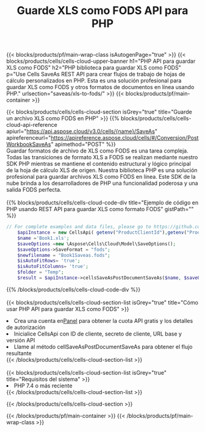 ﻿---
title:  Guarde XLS como FODS API para PHP
description:  API y SDK en la nube para Microsoft Excel y OpenOffice Calc. Convierta la hoja de cálculo a otro archivo de formato.
url: /sv/php/saveas/xls-to-fods/
---
{{< blocks/products/pf/main-wrap-class isAutogenPage="true" >}}
{{< blocks/products/cells/cells-cloud-upper-banner h1="PHP API para guardar XLS como FODS" h2="PHP biblioteca para guardar XLS como FODS" p="Use Cells SaveAs REST API para crear flujos de trabajo de hojas de cálculo personalizados en PHP. Esta es una solución profesional para guardar XLS como FODS y otros formatos de documentos en línea usando PHP." urlsection="saveas/xls-to-fods/" >}}
{{< blocks/products/pf/main-container >}}

{{< blocks/products/cells/cells-cloud-section isGrey="true" title="Guarde un archivo XLS como FODS en PHP" >}}
{{% blocks/products/cells/cells-cloud-api-reference apiurl="https://api.aspose.cloud/v3.0/cells/{name}/SaveAs" apireferenceurl="https://apireference.aspose.cloud/cells/#/Conversion/PostWorkbookSaveAs" apimethod="POST" %}}
<br/>
Guardar formatos de archivo de XLS como FODS es una tarea compleja. Todas las transiciones de formato XLS a FODS se realizan mediante nuestro SDK PHP mientras se mantiene el contenido estructural y lógico principal de la hoja de cálculo XLS de origen. Nuestra biblioteca PHP es una solución profesional para guardar archivos XLS como FODS en línea. Este SDK de la nube brinda a los desarrolladores de PHP una funcionalidad poderosa y una salida FODS perfecta.
<br/>
<br/>
{{% blocks/products/cells/cells-cloud-code-div title="Ejemplo de código en PHP usando REST API para guardar XLS como formato FODS" gistPath="" %}}
  
```php
// For complete examples and data files, please go to https://github.com/aspose-cells-cloud/aspose-cells-cloud-php/
    $apiInstance = new CellsApi( getenv("ProductClientId"),getenv("ProductClientSecret") );
    $name ='Book1.xls';
    $saveOptions =new \Aspose\Cells\Cloud\Model\SaveOptions();
    $saveOptions->SaveFormat = "fods";
    $newfilename = "Book1Saveas.fods";
    $isAutoFitRows= 'true';
    $isAutoFitColumns= 'true';
    $folder = "Temp";
    $result = $apiInstance->cellsSaveAsPostDocumentSaveAs($name, $saveOptions, $newfilename,$isAutoFitRows, $isAutoFitColumns, $folder);
```
  
{{% /blocks/products/cells/cells-cloud-code-div %}}
<br/>
<br/>
{{< blocks/products/cells/cells-cloud-section-list isGrey="true" title="Cómo usar PHP API para guardar XLS como FODS" >}}
<li> Crea una cuenta en<a href="https://dashboard.aspose.cloud/">Panel</a> para obtener la cuota API gratis y los detalles de autorización</li>
<li>Inicialice CellsApi con ID de cliente, secreto de cliente, URL base y versión API</li>
<li>Llame al método cellSaveAsPostDocumentSaveAs para obtener el flujo resultante</li>
{{< /blocks/products/cells/cells-cloud-section-list >}}
<br/>
<br/>
{{< blocks/products/cells/cells-cloud-section-list isGrey="true" title="Requisitos del sistema" >}}
<li>PHP 7.4 o más reciente</li>
{{< /blocks/products/cells/cells-cloud-section-list >}}

{{< /blocks/products/cells/cells-cloud-section >}}

{{< /blocks/products/pf/main-container >}}
{{< /blocks/products/pf/main-wrap-class >}}
